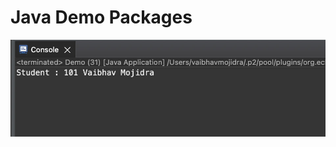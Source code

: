# Java Demo Packages

[![Vaibhav Mojidra - 1.jpeg](https://raw.githubusercontent.com/VaibhavMojidra/Java---Demo-Packages/master/output/1.jpeg "Vaibhav Mojidra")](https://vaibhavmojidra.github.io/site/)